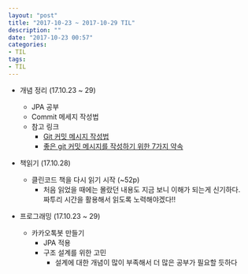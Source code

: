 ```yaml
---
layout: "post"
title: "2017-10-23 ~ 2017-10-29 TIL"
description: ""
date: "2017-10-23 00:57"
categories:
- TIL
tags:
- TIL
---
```


- 개념 정리 (17.10.23 ~ 29)
  - JPA 공부
  - Commit 메세지 작성법
   - 참고 링크
     - [Git 커밋 메시지 작성법](https://item4.github.io/2016-11-01/How-to-Write-a-Git-Commit-Message/) <br/>
     - [좋은 git 커밋 메시지를 작성하기 위한 7가지 약속](http://meetup.toast.com/posts/106)



- 책읽기 (17.10.28)
  - 클린코드 책을 다시 읽기 시작 (~52p)
     - 처음 읽었을 때에는 몰랐던 내용도 지금 보니 이해가 되는게 신기하다.
       <br/> 짜투리 시간을 활용해서 읽도록 노력해야겠다!!


- 프로그래밍 (17.10.23 ~ 29)
  - 카카오톡봇 만들기
    - JPA 적용
    - 구조 설계를 위한 고민
      - 설계에 대한 개념이 많이 부족해서 더 많은 공부가 필요할 듯하다
